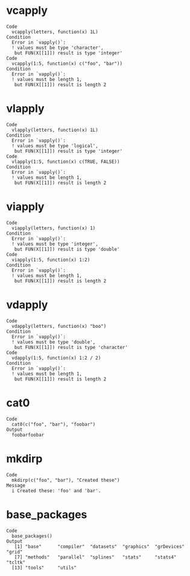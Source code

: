 # vcapply

    Code
      vcapply(letters, function(x) 1L)
    Condition
      Error in `vapply()`:
      ! values must be type 'character',
       but FUN(X[[1]]) result is type 'integer'
    Code
      vcapply(1:5, function(x) c("foo", "bar"))
    Condition
      Error in `vapply()`:
      ! values must be length 1,
       but FUN(X[[1]]) result is length 2

# vlapply

    Code
      vlapply(letters, function(x) 1L)
    Condition
      Error in `vapply()`:
      ! values must be type 'logical',
       but FUN(X[[1]]) result is type 'integer'
    Code
      vlapply(1:5, function(x) c(TRUE, FALSE))
    Condition
      Error in `vapply()`:
      ! values must be length 1,
       but FUN(X[[1]]) result is length 2

# viapply

    Code
      viapply(letters, function(x) 1)
    Condition
      Error in `vapply()`:
      ! values must be type 'integer',
       but FUN(X[[1]]) result is type 'double'
    Code
      viapply(1:5, function(x) 1:2)
    Condition
      Error in `vapply()`:
      ! values must be length 1,
       but FUN(X[[1]]) result is length 2

# vdapply

    Code
      vdapply(letters, function(x) "boo")
    Condition
      Error in `vapply()`:
      ! values must be type 'double',
       but FUN(X[[1]]) result is type 'character'
    Code
      vdapply(1:5, function(x) 1:2 / 2)
    Condition
      Error in `vapply()`:
      ! values must be length 1,
       but FUN(X[[1]]) result is length 2

# cat0

    Code
      cat0(c("foo", "bar"), "foobar")
    Output
      foobarfoobar

# mkdirp

    Code
      mkdirp(c("foo", "bar"), "Created these")
    Message
      i Created these: 'foo' and 'bar'.

# base_packages

    Code
      base_packages()
    Output
       [1] "base"      "compiler"  "datasets"  "graphics"  "grDevices" "grid"     
       [7] "methods"   "parallel"  "splines"   "stats"     "stats4"    "tcltk"    
      [13] "tools"     "utils"    

